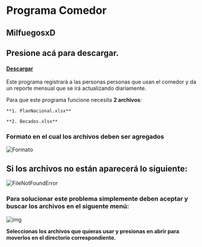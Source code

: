 # Programa Comedor

## MilfuegosxD

## Presione acá para descargar.

#### [Descargar](https://github.com/MilfuegosxD/programa/raw/master/programa%20ejecutable.zip)

Este programa registrará a las personas personas que usan el comedor y da un reporte mensual que se irá actualizando diariamente.

Para que este programa funcione necesita **2 archivos**:

    **1. PlanNacional.xlsx**

    **2. Becados.xlsx**

### Formato en el cual los archivos deben ser agregados

![Formato](https://i.imgur.com/ySOrdYg.png)

## Si los archivos no están aparecerá lo siguiente:

![FileNotFoundError](https://i.imgur.com/HswEVMO.png)

### Para solucionar este problema simplemente deben aceptar y buscar los archivos en el siguente menú:

![img](https://i.imgur.com/DNu7YLH.png)

**Seleccionas los archivos que quieras usar y presionas en abrir para moverlos en el directorio correspondiente.**
